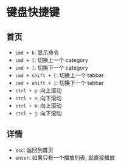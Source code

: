 # 键盘快捷键

## 首页

- `cmd + k`: 显示命令
- `cmd + [`: 切换上一个 category
- `cmd + ]`:  切换下一个 category
- `cmd + shift + [`:  切换上一个 tabbar
- `cmd + shift + ]`: 切换下一个 tabbar
- `ctrl + p`: 向上滚动
- `ctrl + n`: 向下滚动
- `ctrl + k`: 向上滚动
- `ctrl + j`: 向下滚动

## 详情

- `esc`: 返回到首页
- `enter`: 如果只有一个播放列表, 就直接播放